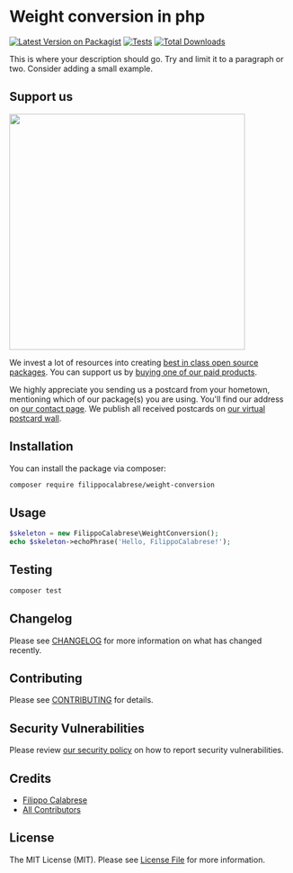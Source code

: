 # Weight conversion in php

[![Latest Version on Packagist](https://img.shields.io/packagist/v/filippocalabrese/weight-conversion.svg?style=flat-square)](https://packagist.org/packages/filippocalabrese/weight-conversion)
[![Tests](https://img.shields.io/github/actions/workflow/status/filippocalabrese/weight-conversion/run-tests.yml?branch=main&label=tests&style=flat-square)](https://github.com/filippocalabrese/weight-conversion/actions/workflows/run-tests.yml)
[![Total Downloads](https://img.shields.io/packagist/dt/filippocalabrese/weight-conversion.svg?style=flat-square)](https://packagist.org/packages/filippocalabrese/weight-conversion)

This is where your description should go. Try and limit it to a paragraph or two. Consider adding a small example.

## Support us

[<img src="https://github-ads.s3.eu-central-1.amazonaws.com/weight-conversion.jpg?t=1" width="419px" />](https://spatie.be/github-ad-click/weight-conversion)

We invest a lot of resources into creating [best in class open source packages](https://spatie.be/open-source). You can support us by [buying one of our paid products](https://spatie.be/open-source/support-us).

We highly appreciate you sending us a postcard from your hometown, mentioning which of our package(s) you are using. You'll find our address on [our contact page](https://spatie.be/about-us). We publish all received postcards on [our virtual postcard wall](https://spatie.be/open-source/postcards).

## Installation

You can install the package via composer:

```bash
composer require filippocalabrese/weight-conversion
```

## Usage

```php
$skeleton = new FilippoCalabrese\WeightConversion();
echo $skeleton->echoPhrase('Hello, FilippoCalabrese!');
```

## Testing

```bash
composer test
```

## Changelog

Please see [CHANGELOG](CHANGELOG.md) for more information on what has changed recently.

## Contributing

Please see [CONTRIBUTING](https://github.com/spatie/.github/blob/main/CONTRIBUTING.md) for details.

## Security Vulnerabilities

Please review [our security policy](../../security/policy) on how to report security vulnerabilities.

## Credits

- [Filippo Calabrese](https://github.com/FilippoCalabrese)
- [All Contributors](../../contributors)

## License

The MIT License (MIT). Please see [License File](LICENSE.md) for more information.

